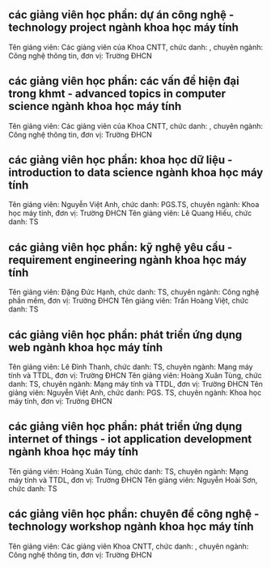 ## các giảng viên học phần: dự án công nghệ - technology project ngành khoa học máy tính
Tên giảng viên: Các giảng viên của Khoa CNTT, chức danh: , chuyên ngành: Công nghệ thông tin, đơn vị: Trường ĐHCN
## các giảng viên học phần: các vấn đề hiện đại trong khmt - advanced topics in computer science ngành khoa học máy tính
Tên giảng viên: Các giảng viên của Khoa CNTT, chức danh: , chuyên ngành: Công nghệ thông tin, đơn vị: Trường ĐHCN
## các giảng viên học phần: khoa học dữ liệu - introduction to data science ngành khoa học máy tính
Tên giảng viên: Nguyễn Việt Anh, chức danh: PGS.TS, chuyên ngành: Khoa học máy tính, đơn vị: Trường ĐHCN
Tên giảng viên: Lê Quang Hiếu, chức danh: TS
## các giảng viên học phần: kỹ nghệ yêu cầu - requirement engineering ngành khoa học máy tính
Tên giảng viên: Đặng Đức Hạnh, chức danh: TS, chuyên ngành: Công nghệ phần mềm, đơn vị: Trường ĐHCN
Tên giảng viên: Trần Hoàng Việt, chức danh: TS
## các giảng viên học phần: phát triển ứng dụng web ngành khoa học máy tính
Tên giảng viên: Lê Đình Thanh, chức danh: TS, chuyên ngành: Mạng máy tính và TTDL, đơn vị: Trường ĐHCN
Tên giảng viên: Hoàng Xuân Tùng, chức danh: TS, chuyên ngành: Mạng máy tính và TTDL, đơn vị: Trường ĐHCN
Tên giảng viên: Nguyễn Việt Anh, chức danh: PGS. TS, chuyên ngành: Khoa học máy tính, đơn vị: Trường ĐHCN
## các giảng viên học phần: phát triển ứng dụng internet of things - iot application development ngành khoa học máy tính
Tên giảng viên: Hoàng Xuân Tùng, chức danh: TS, chuyên ngành: Mạng máy tính và TTDL, đơn vị: Trường ĐHCN
Tên giảng viên: Nguyễn Hoài Sơn, chức danh: TS
## các giảng viên học phần: chuyên đề công nghệ - technology workshop ngành khoa học máy tính
Tên giảng viên: Các giảng viên Khoa CNTT, chức danh: , chuyên ngành: Công nghệ thông tin, đơn vị: Trường ĐHCN
